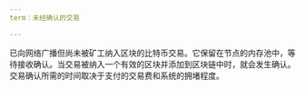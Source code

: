```yaml
---
term：未经确认的交易

---
```

已向网络广播但尚未被矿工纳入区块的比特币交易。它保留在节点的内存池中，等待接收确认。当交易被纳入一个有效的区块并添加到区块链中时，就会发生确认。交易确认所需的时间取决于支付的交易费和系统的拥堵程度。